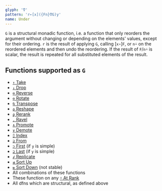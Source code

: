```yaml
---
glyph: '⍢'
pattern: 'r←[x]({Fn}⍢G)y'
name: Under
---
```


`G` is a structural monadic function, i.e. a function that only reorders the argument without changing or depending on the elements' values, except for their ordering. `r` is the result of applying `G`, calling \[`x∘`\]`F`, or `n⍨` on the reordered elements and then undo the reordering. If the result of `F`/`n⍨` is scalar, the result is repeated for all substituted elements of the result.

## Functions supported as `G`

* [`↑` Take](/docs/primitive/take)
* [`↓` Drop](/docs/primitive/drop)
* [`⊖` Reverse](/docs/primitive/reverse)
* [`⊖` Rotate](/docs/primitive/rotate)
* [`⍉` Transpose](/docs/primitive/transpose)
* [`⍴` Reshape](/docs/primitive/reshape)
* [`ϼ` Rerank](/docs/primitive/rerank)
* [`,` Ravel](/docs/primitive/ravel)
* [`∧` Promote](/docs/primitive/promote)
* [`∨` Demote](/docs/primitive/demote)
* [`⌷` Index](/docs/primitive/index)
* [`⊇` From](/docs/primitive/from)
* [`⊃` First](/docs/primitive/first) (if `y` is simple)
* [`⊇` Last](/docs/primitive/last) (if `y` is simple)
* [`⌿` Replicate](/docs/primitive/replicate)
* [`⊴` Sort Up](/docs/primitive/sort_up)
* [`⊵` Sort Down](/docs/primitive/sort_down) (not stable)
* All combinations of these functions
* These function on any [`⍤` At Rank](/docs/primitive/at_rank)
* All dfns which are structural, as defined above
